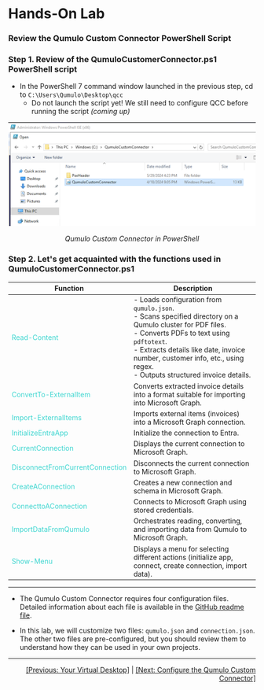 # Hands-On Lab 

### Review the Qumulo Custom Connector PowerShell Script

### Step 1. Review of the QumuloCustomerConnector.ps1 PowerShell script

- In the PowerShell 7 command window launched in the previous step, cd to `C:\Users\Qumulo\Desktop\qcc`
   - Do not launch the script yet! We still need to configure QCC before running the script *(coming up)*

<p align="center">
  <img src="https://github.com/Qumulo/QumuloCustomConnector/blob/main/workshop/images/qcc-open-pwsh.png?raw=true" alt="QCC in pwsh">
</p>
<p align="center">
  <em>Qumulo Custom Connector in PowerShell</em>
</p>

### Step 2. Let's get acquainted with the functions used in QumuloCustomerConnector.ps1

| **Function**                         | **Description**                                                                                         |
|--------------------------------------|---------------------------------------------------------------------------------------------------------|
| <span style="color: #3dd6d0;">Read-Content</span>         | - Loads configuration from `qumulo.json`.<br> - Scans specified directory on a Qumulo cluster for PDF files.<br> - Converts PDFs to text using `pdftotext`.<br> - Extracts details like date, invoice number, customer info, etc., using regex.<br> - Outputs structured invoice details. |
| <span style="color: #3dd6d0;">ConvertTo-ExternalItem</span> | Converts extracted invoice details into a format suitable for importing into Microsoft Graph.            |
| <span style="color: #3dd6d0;">Import-ExternalItems</span>  | Imports external items (invoices) into a Microsoft Graph connection.                                     |
| <span style="color: #3dd6d0;">InitializeEntraApp</span>    | Initialize the connection to Entra.                                                                      |
| <span style="color: #3dd6d0;">CurrentConnection</span>     | Displays the current connection to Microsoft Graph.                                                      |
| <span style="color: #3dd6d0;">DisconnectFromCurrentConnection</span> | Disconnects the current connection to Microsoft Graph.                                       |
| <span style="color: #3dd6d0;">CreateAConnection</span>     | Creates a new connection and schema in Microsoft Graph.                                                  |
| <span style="color: #3dd6d0;">ConnecttoAConnection</span>  | Connects to Microsoft Graph using stored credentials.                                                    |
| <span style="color: #3dd6d0;">ImportDataFromQumulo</span>  | Orchestrates reading, converting, and importing data from Qumulo to Microsoft Graph.                     |
| <span style="color: #3dd6d0;">Show-Menu</span>             | Displays a menu for selecting different actions (initialize app, connect, create connection, import data). |
---

- The Qumulo Custom Connector requires four configuration files. Detailed information about each file is available in the [GitHub readme file](https://github.com/Qumulo/QumuloCustomConnector/blob/main?tab=readme-ov-file#configuration-files).

- In this lab, we will customize two files: `qumulo.json` and `connection.json`. The other two files are pre-configured, but you should review them to understand how they can be used in your own projects.

---
<div align="right">
  <a href="qcc-workshop-virtualdesktop.md">[Previous: Your Virtual Desktop]</a> | <a href="qcc-workshop-config-conn.md">[Next: Configure the Qumulo Custom Connector]</a>
</div>
